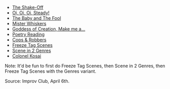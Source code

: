* [The Shake-Off](https://github.com/pamelafox/improvlists/blob/master/games/Game:-The-Shake-Off.md)
* [Oi, Oi, Oi, Steady!](https://github.com/pamelafox/improvlists/blob/master/games/Game:-Oi,-Oi,-Oi,-Steady!.md)
* [The Baby and The Fool](https://github.com/pamelafox/improvlists/blob/master/games/Game:-The-Baby-and-The-Fool.md)
* [Mister Whiskers](https://github.com/pamelafox/improvlists/blob/master/games/Game:-Mister-Whiskers.md)
* [Goddess of Creation, Make me a...](https://github.com/pamelafox/improvlists/blob/master/games/Game:-Goddess-of-Creation,-Make-me-a....md)
* [Poetry Reading](https://github.com/pamelafox/improvlists/blob/master/games/Game:-Poetry-Reading.md)
* [Cops & Robbers](https://github.com/pamelafox/improvlists/blob/master/games/Game:-Cops-&-Robbers-(James-Bond-&-Villain.md)-(Chase-Scene.md).md)
* [Freeze Tag Scenes](https://github.com/pamelafox/improvlists/blob/master/games/Game:-Freeze-Tag-Scenes.md)
* [Scene in 2 Genres](https://github.com/pamelafox/improvlists/blob/master/games/Game:-Scene-in-2-Genres.md)
* [Colonel Kosai](https://github.com/pamelafox/improvlists/blob/master/games/Game:-Colonel-Kosai-(Words-of-Wisdom.md).md)

Note: It'd be fun to first do Freeze Tag Scenes, then Scene in 2 Genres, then Freeze Tag Scenes with the Genres variant.

Source: Improv Club, April 6th.